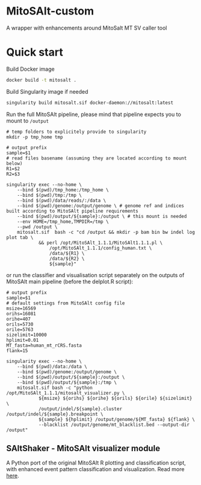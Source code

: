 # MitoSAlt-custom
A wrapper with enhancements around MitoSalt MT SV caller tool

# Quick start

Build Docker image

```bash
docker build -t mitosalt .
```

Build Singularity image if needed

```bash
singularity build mitosalt.sif docker-daemon://mitosalt:latest
```
Run the full MitoSAlt pipeline, please mind that pipeline expects you to mount to `/output`

```
# temp folders to explicitely provide to singularity 
mkdir -p tmp_home tmp

# output prefix
sample=$1
# read files basename (assuming they are located according to mount below)
R1=$2
R2=$3

singularity exec --no-home \
	--bind $(pwd)/tmp_home:/tmp_home \
	--bind $(pwd)/tmp:/tmp \
	--bind $(pwd)/data/reads/:/data \
	--bind $(pwd)/genome:/output/genome \ # genome ref and indices built according to MitoSAlt pipeline requirements
	--bind $(pwd)/output/${sample}:/output \ # this mount is needed
	--env HOME=/tmp_home,TMPDIR=/tmp \
	--pwd /output \
	mitosalt.sif  bash -c "cd /output && mkdir -p bam bin bw indel log plot tab \
			&& perl /opt/MitoSAlt_1.1.1/MitoSAlt1.1.1.pl \
				/opt/MitoSAlt_1.1.1/config_human.txt \
				/data/${R1} \
				/data/${R2} \
				${sample}"
```

or run the classifier and visualisation script separately on the outputs of MitoSAlt main pipeline (before the delplot.R script): 

```
# output prefix
sample=$1
# default settings from MitoSAlt config file
msize=16569
orihs=16081
orihe=407
orils=5730
orile=5763
sizelimit=10000
hplimit=0.01
MT_fasta=human_mt_rCRS.fasta
flank=15

singularity exec --no-home \
	--bind $(pwd)/data:/data \
	--bind $(pwd)/genome:/output/genome \
	--bind $(pwd)/output/${sample}:/output \
	--bind $(pwd)/output/${sample}:/tmp \
	mitosalt.sif bash -c "python /opt/MitoSAlt_1.1.1/mitosalt_visualizer.py \
			${msize} ${orihs} ${orihe} ${orils} ${orile} ${sizelimit} \
			/output/indel/${sample}.cluster /output/indel/${sample}.breakpoint \
			${sample} ${hplimit} /output/genome/${MT_fasta} ${flank} \
			--blacklist /output/genome/mt_blacklist.bed --output-dir /output"

```

## SAltShaker - MitoSAlt visualizer module

A Python port of the original MitoSAlt R plotting and classification script, with enhanced event pattern classification and visualization. Read more [here](./saltshaker/README.md).